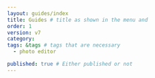 ```yaml
---
layout: guides/index
title: Guides # title as shown in the menu and 
order: 1
version: v7
category: 
tags: &tags # tags that are necessary
  - photo editor 

published: true # Either published or not 
---
```

